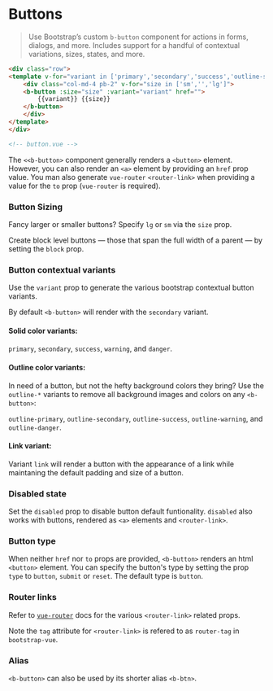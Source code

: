 # Buttons

>  Use Bootstrap’s custom `b-button` component for actions in forms, dialogs, and more.
   Includes support for a handful of contextual variations, sizes, states, and more.

```html
<div class="row">
<template v-for="variant in ['primary','secondary','success','outline-success','warning','danger','link']">
    <div class="col-md-4 pb-2" v-for="size in ['sm','','lg']">
    <b-button :size="size" :variant="variant" href="">
        {{variant}} {{size}}
    </b-button>
    </div>
</template>
</div>

<!-- button.vue -->
```

The `<<b-button>` component generally renders a `<button>` element. However, you can also
render an `<a>` element by providing an `href` prop value. You man also generate
`vue-router` `<router-link>` when providing a value for the `to` prop (`vue-router`
is  required).

### Button Sizing
Fancy larger or smaller buttons? Specify `lg` or `sm` via the `size` prop.

Create block level buttons — those that span the full width of a parent — by
setting the `block` prop.

### Button contextual variants
Use the `variant` prop to generate the various bootstrap contextual button variants.

By default `<b-button>` will render with the `secondary` variant.

#### Solid color variants:
`primary`, `secondary`, `success`, `warning`, and `danger`.

#### Outline color variants:
In need of a button, but not the hefty background colors they bring? Use the 
`outline-*` variants to remove all background images and colors on any `<b-button>`:

`outline-primary`, `outline-secondary`, `outline-success`, `outline-warning`,
and `outline-danger`.

#### Link variant:
Variant `link` will render a button with the appearance of a link while maintaning the
default padding and size of a button.

### Disabled state
Set the `disabled` prop to disable button default funtionality. `disabled` also 
works with buttons, rendered as `<a>` elements and `<router-link>`.

### Button type
When neither `href` nor `to` props are provided, `<b-button>` renders an html `<button>`
element.  You can specify the button's type by setting the prop `type` to `button`,
`submit` or `reset`.  The default type is `button`.

### Router links
Refer to [`vue-router`](https://router.vuejs.org/) docs for the various `<router-link>` related props.

Note the `tag` attribute for `<router-link>` is refered to as `router-tag` in `bootstrap-vue`.

### Alias
`<b-button>` can also be used by its shorter alias `<b-btn>`.
